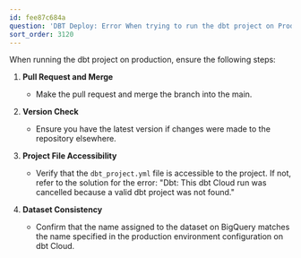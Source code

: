 ```yaml
---
id: fee87c684a
question: 'DBT Deploy: Error When trying to run the dbt project on Prod'
sort_order: 3120
---
```


When running the dbt project on production, ensure the following steps:

1. **Pull Request and Merge**
   - Make the pull request and merge the branch into the main.

2. **Version Check**
   - Ensure you have the latest version if changes were made to the repository elsewhere.

3. **Project File Accessibility**
   - Verify that the `dbt_project.yml` file is accessible to the project. If not, refer to the solution for the error: "Dbt: This dbt Cloud run was cancelled because a valid dbt project was not found."

4. **Dataset Consistency**
   - Confirm that the name assigned to the dataset on BigQuery matches the name specified in the production environment configuration on dbt Cloud.
